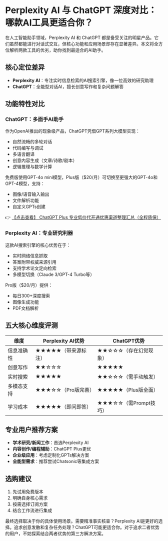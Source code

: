 # Perplexity AI 与 ChatGPT 深度对比：哪款AI工具更适合你？

在人工智能助手领域，Perplexity AI 和 ChatGPT 都是备受关注的明星产品。它们虽然都能进行对话式交互，但核心功能和应用场景却存在显著差异。本文将全方位解析两款工具的优劣，助你找到最适合的AI助手。

## 核心定位差异

- **Perplexity AI**：专注实时信息检索的AI搜索引擎，像一位高效的研究助理  
- **ChatGPT**：全能型对话AI，擅长创意写作和复杂问题解答  

## 功能特性对比

### ChatGPT：多面手AI助手
作为OpenAI推出的现象级产品，ChatGPT凭借GPT系列大模型实现：
- 自然流畅的多轮对话
- 代码编写与调试
- 多语言翻译
- 创意内容生成（文章/诗歌/剧本）
- 逻辑推理与数学计算

免费版使用GPT-4o mini模型，Plus版（$20/月）可切换至更强大的GPT-4o和GPT-4模型，支持：
- 图像/语音输入输出
- 文件解析功能
- 自定义GPTs创建

👉 [【点击查看】 ChatGPT Plus 专业低价代开通优惠渠道整理汇总（全程质保）](https://bit.ly/DaiKai)

### Perplexity AI：专业研究利器
这款AI搜索引擎的核心优势在于：
- 实时网络信息抓取
- 答案附带权威来源引用
- 支持学术论文定向检索
- 多模型切换（Claude 3/GPT-4 Turbo等）

Pro版（$20/月）提供：
- 每日300+深度搜索
- 图像生成功能
- PDF文档解析

## 五大核心维度评测

| 维度        | Perplexity AI优势                  | ChatGPT优势                      |
|-------------|-----------------------------------|---------------------------------|
| 信息准确性  | ★★★★★（带来源标注）               | ★★☆☆☆（存在幻觉现象）           |
| 创意写作    | ★★☆☆☆                             | ★★★★★                          |
| 实时搜索    | ★★★★★                             | ★★☆☆☆（需手动触发）             |
| 多模态支持  | ★★★☆☆（Pro版完善）                | ★★★★★（Plus版全面）            |
| 学习成本    | ★★★★★（即问即答）                 | ★★★☆☆（需Prompt技巧）          |

## 专业用户推荐方案

- **学术研究/新闻工作**：首选Perplexity AI  
- **内容创作/编程辅助**：ChatGPT Plus更优  
- **企业级应用**：考虑定制化GPTs解决方案  
- **全能型需求**：推荐尝试Chatsonic等集成方案  

## 选购建议
1. 先试用免费版本  
2. 明确自身核心需求  
3. 按需选择订阅方案  
4. 结合工作流进行集成  

最终选择取决于你的具体使用场景。需要精准事实核查？Perplexity AI是更好的选择。追求创意发散和复杂任务处理？ChatGPT可能更适合你。对于追求二者优势的用户，不妨探索结合两者优势的第三方解决方案。